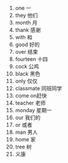 1. one  一
2. they  他们
3. month  月
4. thank 感谢
5. with  和
6. good  好的
7. over  结束
8. fourteen  十四
9. cock  公鸡
10. black  黑色
11. only  仅仅
12. classmate  同班同学
13. come  on赶快
14. teacher  老师
15. monday  星期一
16. our  我们的
17. or  或者
18. man  男人
19. home  家
20. tree  树
21. 义康